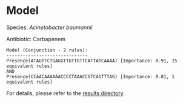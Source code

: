 
# Model

Species: *Acinetobacter baumannii*

Antibiotic: Carbapenem

```
Model (Conjunction - 2 rules):
------------------------------
Presence(ATAGTTCTGAGGTTGTTGTTCATTATCAAAA) [Importance: 0.91, 15 equivalent rules]
AND
Presence(CCAACAAAAAACCCCTAAACCGTCAGTTTAG) [Importance: 0.81, 1 equivalent rules]

```

For details, please refer to the [results directory](../../../../../results/scm_b/acinetobacter%20baumannii/carbapenem/repeat_6/).


